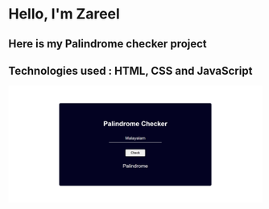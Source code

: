 # Hello, I'm Zareel

## Here is my Palindrome checker project

## Technologies used : HTML, CSS and JavaScript

![image](./Project%20screenshot.png)
